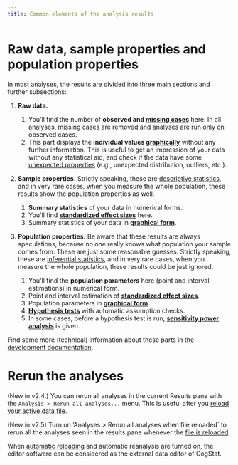 ```yaml
---
title: Common elements of the analysis results
---
```

# Raw data, sample properties and population properties

In most analyses, the results are divided into three main sections and further subsections:

1. **Raw data.** 
    1. You'll find the number of **observed and [missing cases](Missing-data)** here. In all analyses, missing cases are removed and analyses are run only on observed cases.
    2. This part displays the **individual values [graphically](Displaying-the-data-and-results-graphically)** without any further information. This is useful to get an impression of your data without any statistical aid, and check if the data have some [unexpected properties](Displaying-individual-data) (e.g., unexpected distribution, outliers, etc.).

2. **Sample properties.** Strictly speaking, these are [descriptive statistics](https://en.wikipedia.org/wiki/Descriptive_statistics), and in very rare cases, when you measure the whole population, these results show the population properties as well.
    1. **Summary statistics** of your data in numerical forms.
    2. You'll find **[standardized effect sizes](Standardized-effect-sizes)** here.
    3. Summary statistics of your data in **[graphical form](Displaying-the-data-and-results-graphically)**.
3. **Population properties.** Be aware that these results are always speculations, because no one really knows what population your sample comes from. These are just some reasonable guesses. Strictly speaking, these are [inferential statistics](https://en.wikipedia.org/wiki/Statistical_inference), and in very rare cases, when you measure the whole population, these results could be just ignored.
    1. You'll find the **population parameters** here (point and interval estimations) in numerical form.
    2. Point and interval estimation of **[standardized effect sizes](Standardized-effect-sizes)**.
    3. Population parameters in **[graphical form](Displaying-the-data-and-results-graphically)**.
    4. **[Hypothesis tests](Hypothesis-tests)** with automatic assumption checks.
    5. In some cases, before a hypothesis test is run, **[sensitivity power analysis](Power-analysis)** is given.

Find some more (technical) information about these parts in the [development documentation](https://github.com/cogstat/cogstat/wiki/How-to-compile-the-results%3F#results-to-compile).

# Rerun the analyses

(New in v2.4.) You can rerun all analyses in the current Results pane with the `Analysis > Rerun all analyses...` menu. This is useful after you [reload your active data file](Handling-data#how-to-edit-your-data).

(New in v2.5) Turn on ‘Analyses > Rerun all analyses when file reloaded` to rerun all the analyses seen in the results pane whenever the [file is reloaded](Handling-data#how-to-edit-your-data).

When [automatic reloading](Handling-data#how-to-edit-your-data) and automatic reanalysis are turned on, the editor software can be considered as the external data editor of CogStat.
